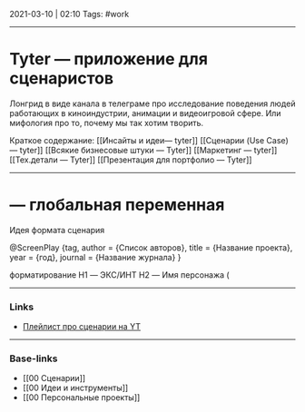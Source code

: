 2021-03-10 | 02:10
Tags: #work
___

# Tyter — приложение для сценаристов
Лонгрид в виде канала в телеграме про исследование поведения людей работающих в киноиндустрии, анимации и видеоигровой сфере. Или мифология про то, почему мы так хотим творить.

Краткое содержание:
[[Инсайты и идеи— tyter]]
[[Сценарии (Use Case) — tyter]]
[[Всякие бизнесовые штуки — Tyter]]
[[Маркетинг — tyter]]
[[Тех.детали — Tyter]]
[[Презентация для портфолио — Tyter]]



---

# — глобальная переменная

Идея формата сценария 

@ScreenPlay {tag,
  author \= {Список авторов},
  title \= {Название проекта},
  year \= {год},
  journal \= {Название журнала}
}

форматирование
H1 — ЭКС/ИНТ
H2 — Имя персонажа (



___
### Links
- [Плейлист про сценарии на YT](https://www.youtube.com/playlist?list=PLq4784Ot1oyzWOSEkJP_vIe8oCbavGWSi)

___
### Base-links
- [[00 Сценарии]]
- [[00 Идеи и инструменты]]
- [[00 Персональные проекты]]

